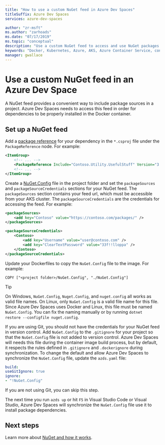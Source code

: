 ```yaml
---
title: "How to use a custom NuGet feed in Azure Dev Spaces"
titleSuffix: Azure Dev Spaces
services: azure-dev-spaces

author: "zr-msft"
ms.author: "zarhoads"
ms.date: "07/17/2019"
ms.topic: "conceptual"
description: "Use a custom NuGet feed to access and use NuGet packages in an Azure Dev Space."
keywords: "Docker, Kubernetes, Azure, AKS, Azure Container Service, containers"
manager: gwallace
---
```

#  Use a custom NuGet feed in an Azure Dev Space

A NuGet feed provides a convenient way to include package sources in a project. Azure Dev Spaces needs to access this feed in order for dependencies to be properly installed in the Docker container.

## Set up a NuGet feed

Add a [package reference](https://docs.microsoft.com/nuget/consume-packages/package-references-in-project-files) for your dependency in the `*.csproj` file under the `PackageReference` node. For example:

```xml
<ItemGroup>
    <!-- ... -->
    <PackageReference Include="Contoso.Utility.UsefulStuff" Version="3.6.0" />
    <!-- ... -->
</ItemGroup>
```

Create a [NuGet.Config](https://docs.microsoft.com/nuget/reference/nuget-config-file) file in the project folder and set the `packageSources` and `packageSourceCredentials` sections for your NuGet feed. The `packageSources` section contains your feed url, which must be accessible from your AKS cluster. The `packageSourceCredentials` are the credentials for accessing the feed. For example:

```xml
<packageSources>
    <add key="Contoso" value="https://contoso.com/packages/" />
</packageSources>

<packageSourceCredentials>
    <Contoso>
        <add key="Username" value="user@contoso.com" />
        <add key="ClearTextPassword" value="33f!!lloppa" />
    </Contoso>
</packageSourceCredentials>
```

Update your Dockerfiles to copy the `NuGet.Config` file to the image. For example:

```console
COPY ["<project folder>/NuGet.Config", "./NuGet.Config"]
```

> [!TIP]
> On Windows, `NuGet.Config`, `Nuget.Config`, and `nuget.config` all works as valid file names. On Linux, only `NuGet.Config` is a valid file name for this file. Since Azure Dev Spaces uses Docker and Linux, this file must be named `NuGet.Config`. You can fix the naming manually or by running `dotnet restore --configfile nuget.config`.


If you are using Git, you should not have the credentials for your NuGet feed in version control. Add `NuGet.Config` to the `.gitignore` for your project so that the `NuGet.Config` file is not added to version control. Azure Dev Spaces will needs this file during the container image build process, but by default, it respects the rules defined in `.gitignore` and `.dockerignore` during synchronization. To change the default and allow Azure Dev Spaces to synchronize the `NuGet.Config` file, update the `azds.yaml` file:

```yaml
build:
useGitIgnore: true
ignore:
- "!NuGet.Config"
```

If you are not using Git, you can skip this step.

The next time you run `azds up` or hit `F5` in Visual Studio Code or Visual Studio, Azure Dev Spaces will synchronize the `NuGet.Config` file use it to install package dependencies.

## Next steps

Learn more about [NuGet and how it works](https://docs.microsoft.com/nuget/what-is-nuget).